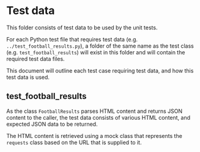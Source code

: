 # Test data
This folder consists of test data to be used by the unit tests.

For each Python test file that requires test data (e.g. `../test_football_results.py`), a folder of the same name as the test class (e.g. `test_football_results`) will exist in this folder and will contain the required test data files.

This document will outline each test case requiring test data, and how this test data is used.

## test_football_results
As the class `FootballResults` parses HTML content and returns JSON content to the caller, the test data consists of various HTML content, and expected JSON data to be returned.

The HTML content is retrieved using a mock class that represents the `requests` class based on the URL that is supplied to it.

